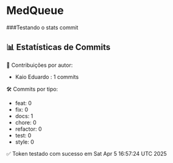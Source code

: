 # MedQueue
###Testando o stats commit
<!-- COMMIT_STATS_START -->
## 📊 Estatísticas de Commits

👤 Contribuições por autor:
- Kaio Eduardo : 1 commits

🛠️ Commits por tipo:
- feat: 0
- fix: 0
- docs: 1
- chore: 0
- refactor: 0
- test: 0
- style: 0
<!-- COMMIT_STATS_END -->
✅ Token testado com sucesso em Sat Apr  5 16:57:24 UTC 2025
